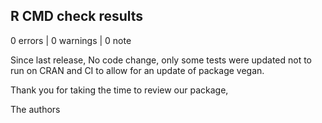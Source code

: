 ## R CMD check results

0 errors | 0 warnings | 0 note

Since last release, No code change, only some tests were updated not to run on
CRAN and CI to allow for an update of package vegan.

Thank you for taking the time to review our package,

The authors
